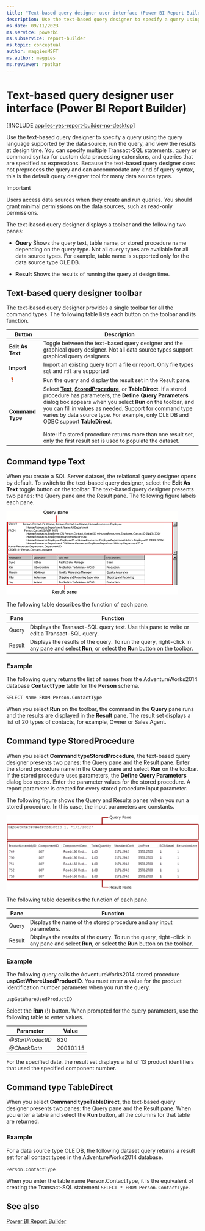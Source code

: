 ```yaml
---
title: "Text-based query designer user interface (Power BI Report Builder)"
description: Use the text-based query designer to specify a query using the query language supported by the data source, run the query, and view the results at design time. 
ms.date: 09/11/2023
ms.service: powerbi
ms.subservice: report-builder
ms.topic: conceptual
author: maggiesMSFT
ms.author: maggies
ms.reviewer: rpatkar
---
```

# Text-based query designer user interface (Power BI Report Builder)

[!INCLUDE [applies-yes-report-builder-no-desktop](../../includes/applies-yes-report-builder-no-desktop.md)]

  Use the text-based query designer to specify a query using the query language supported by the data source, run the query, and view the results at design time. You can specify multiple Transact-SQL statements, query or command syntax for custom data processing extensions, and queries that are specified as expressions. Because the text-based query designer does not preprocess the query and can accommodate any kind of query syntax, this is the default query designer tool for many data source types.  
  
> [!IMPORTANT]  
> Users access data sources when they create and run queries. You should grant minimal permissions on the data sources, such as read-only permissions.  
  
 The text-based query designer displays a toolbar and the following two panes:  
  
- **Query** Shows the query text, table name, or stored procedure name depending on the query type. Not all query types are available for all data source types. For example, table name is supported only for the data source type OLE DB.  
  
- **Result** Shows the results of running the query at design time.  
  
## Text-based query designer toolbar  
 The text-based query designer provides a single toolbar for all the command types. The following table lists each button on the toolbar and its function.  
  
|Button|Description|  
|------------|-----------------|  
|**Edit As Text**|Toggle between the text-based query designer and the graphical query designer. Not all data source types support graphical query designers.|  
|**Import**|Import an existing query from a file or report. Only file types `sql` and `rdl` are supported|  
|![Screenshot of Run the query icon.](../media/report-builder-data/run-query-icon.png "Run the query.")|Run the query and display the result set in the Result pane.|  
|**Command Type**|Select **[Text](#command-type-text)**, **[StoredProcedure](#command-type-storedprocedure)**, or **TableDirect**. If a stored procedure has parameters, the **Define Query Parameters** dialog box appears when you select **Run** on the toolbar, and you can fill in values as needed. Support for command type varies by data source type. For example, only OLE DB and ODBC support **TableDirect**.<br /><br /> Note: If a stored procedure returns more than one result set, only the first result set is used to populate the dataset.|  
  
## Command type Text

 When you create a SQL Server dataset, the relational query designer opens by default. To switch to the text-based query designer, select the **Edit As Text** toggle button on the toolbar. The text-based query designer presents two panes: the Query pane and the Result pane. The following figure labels each pane.  
  
 ![Diagram of generic query designer, for relational data query.](../media/report-builder-data/query-pane-result-pane.png)  
  
 The following table describes the function of each pane.  
  
|Pane|Function|  
|----------|--------------|  
|Query|Displays the Transact-SQL query text. Use this pane to write or edit a Transact-SQL query.|  
|Result|Displays the results of the query. To run the query, right-click in any pane and select **Run**, or select the **Run** button on the toolbar.|  
  
### Example

 The following query returns the list of names from the  AdventureWorks2014 database **ContactType** table for the **Person** schema.  
  
```  
SELECT Name FROM Person.ContactType  
```  
  
 When you select **Run** on the toolbar, the command in the **Query** pane runs and the results are displayed in the **Result** pane. The result set displays a list of 20 types of contacts, for example, Owner or Sales Agent.  
  
## Command type StoredProcedure

 When you select **Command typeStoredProcedure**, the text-based query designer presents two panes: the Query pane and the Result pane. Enter the stored procedure name in the Query pane and select **Run** on the toolbar. If the stored procedure uses parameters, the **Define Query Parameters** dialog box opens. Enter the parameter values for the stored procedure. A report parameter is created for every stored procedure input parameter.  
  
 The following figure shows the Query and Results panes when you run a stored procedure. In this case, the input parameters are constants.  
  
 ![Diagram of stored procedure in text-based query designer.](../media/report-builder-data/text-based-query-designer.png "Stored procedure in text-based query designer")  
  
 The following table describes the function of each pane.  
  
|Pane|Function|  
|----------|--------------|  
|Query|Displays the name of the stored procedure and any input parameters.|  
|Result|Displays the results of the query. To run the query, right-click in any pane and select **Run**, or select the **Run** button on the toolbar.|  
  
### Example

 The following query calls the AdventureWorks2014 stored procedure **uspGetWhereUsedProductID**. You must enter a value for the product identification number parameter when you run the query.  
  
```  
uspGetWhereUsedProductID  
```  
  
 Select the **Run** (**!**) button. When prompted for the query parameters, use the following table to enter values.  
  
|Parameter|Value|  
|-|-|  
|*\@StartProductID*|820|  
|*\@CheckDate*|20010115|  
  
 For the specified date, the result set displays a list of 13 product identifiers that used the specified component number.  
  
## Command type TableDirect

 When you select **Command typeTableDirect**, the text-based query designer presents two panes: the Query pane and the Result pane. When you enter a table and select the **Run** button, all the columns for that table are returned.  
  
### Example

 For a data source type OLE DB, the following dataset query returns a result set for all contact types in the AdventureWorks2014 database.  
  
 `Person.ContactType`  
  
 When you enter the table name Person.ContactType, it is the equivalent of creating the Transact-SQL statement `SELECT * FROM Person.ContactType`.  
  
## See also

 [Power BI Report Builder](../report-builder-power-bi.md)  
